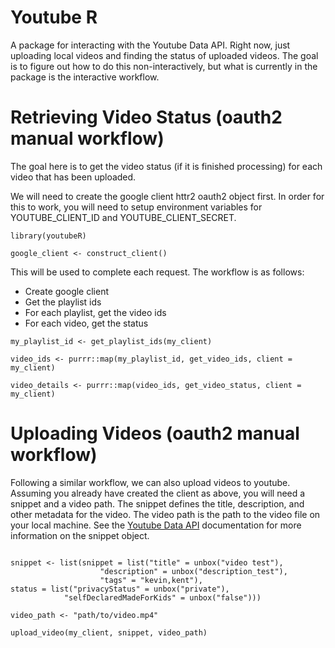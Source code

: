 # Youtube R

A package for interacting with the Youtube Data API. Right now, just uploading local videos and finding the status of uploaded videos. The goal is to figure out how to do this non-interactively, but what is currently in the package is the interactive workflow.


# Retrieving Video Status (oauth2 manual workflow)

The goal here is to get the video status (if it is finished processing) for
each video that has been uploaded.

We will need to create the google client httr2 oauth2 object first. In order for this to work, you will need to setup environment variables for YOUTUBE_CLIENT_ID and YOUTUBE_CLIENT_SECRET. 

``` 
library(youtubeR)

google_client <- construct_client()
```

This will be used to complete each request. The workflow is as follows:

- Create google client
- Get the playlist ids
- For each playlist, get the video ids
- For each video, get the status

```
my_playlist_id <- get_playlist_ids(my_client) 

video_ids <- purrr::map(my_playlist_id, get_video_ids, client = my_client)

video_details <- purrr::map(video_ids, get_video_status, client = my_client)

```

# Uploading Videos (oauth2 manual workflow)

Following a similar workflow, we can also upload videos to youtube. Assuming you already have created the client as above, you will need a snippet and a video path. The snippet defines the title, description, and other metadata for the video. The video path is the path to the video file on your local machine. See the [Youtube Data API](https://developers.google.com/youtube/v3/docs/videos) documentation for more information on the snippet object.

```

snippet <- list(snippet = list("title" = unbox("video test"),
                    "description" = unbox("description_test"),
                    "tags" = "kevin,kent"),
status = list("privacyStatus" = unbox("private"),
            "selfDeclaredMadeForKids" = unbox("false")))

video_path <- "path/to/video.mp4"

upload_video(my_client, snippet, video_path)

```